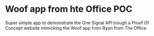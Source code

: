 # Woof app from hte Office POC

Super simple app to demonstrate the One Signal API trough a Proof Of Concept website mimicking the Woof app from Ryan from The Office.
